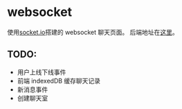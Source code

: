 # websocket

使用[socket.io](https://socket.io/)搭建的 websocket 聊天页面。
后端地址在[这里](https://github.com/lingyun-z/express-study)。

## TODO:

- 用户上线下线事件
- 前端 indexedDB 缓存聊天记录
- 新消息事件
- 创建聊天室
